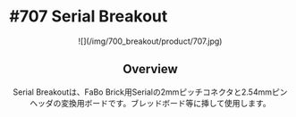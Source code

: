 # #707 Serial Breakout

<center>![](/img/700_breakout/product/707.jpg)
<!--COLORME-->

## Overview
Serial Breakoutは、FaBo Brick用Serialの2mmピッチコネクタと2.54mmピンヘッダの変換用ボードです。ブレッドボード等に挿して使用します。
